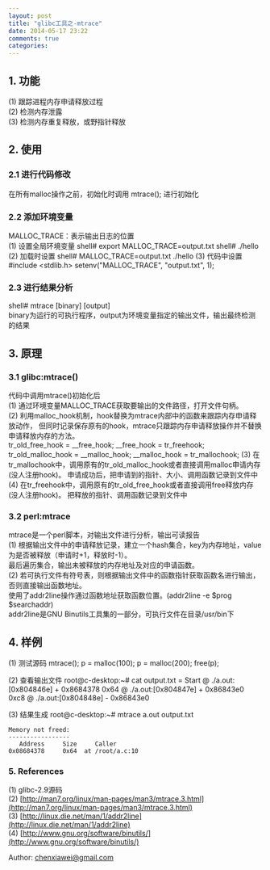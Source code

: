 ```yaml
---
layout: post
title: "glibc工具之-mtrace"
date: 2014-05-17 23:22
comments: true
categories: 
---
```


## 1. 功能
(1)  跟踪进程内存申请释放过程 <br>
(2)  检测内存泄露 <br>
(3)  检测内存重复释放，或野指针释放 <br>

## 2. 使用
### 2.1 进行代码修改
在所有malloc操作之前，初始化时调用 mtrace(); 进行初始化

### 2.2 添加环境变量
MALLOC_TRACE：表示输出日志的位置 <br>
(1) 设置全局环境变量 
	shell# export MALLOC_TRACE=output.txt
	shell# ./hello
(2) 加载时设置 
	shell# MALLOC_TRACE=output.txt ./hello
(3) 代码中设置
	#include <stdlib.h>
	setenv("MALLOC_TRACE", "output.txt", 1);

### 2.3 进行结果分析
shell# mtrace [binary] [output] <br>
binary为运行的可执行程序，output为环境变量指定的输出文件，输出最终检测的结果

## 3. 原理
### 3.1 glibc:mtrace()
代码中调用mtrace()初始化后 <br>
(1) 通过环境变量MALLOC_TRACE获取要输出的文件路径，打开文件句柄。 <br>
(2) 利用malloc_hook机制，hook替换为mtrace内部中的函数来跟踪内存申请释放动作，
但同时记录保存原有的hook，mtrace只跟踪内存申请释放操作并不替换申请释放内存的方法。 <br>
	  tr_old_free_hook = __free_hook;
	  __free_hook = tr_freehook;
	  tr_old_malloc_hook = __malloc_hook;
	  __malloc_hook = tr_mallochook;
(3) 在tr_mallochook中，调用原有的tr_old_malloc_hook或者直接调用malloc申请内存(没人注册hook)。
申请成功后，把申请到的指针、大小、调用函数记录到文件中 <br>
(4) 在tr_freehook中，调用原有的tr_old_free_hook或者直接调用free释放内存(没人注册hook)。
把释放的指针、调用函数记录到文件中 <br>
	
### 3.2 perl:mtrace
mtrace是一个perl脚本，对输出文件进行分析，输出可读报告 <br>
(1) 根据输出文件中的申请释放记录，建立一个hash集合，key为内存地址，value为是否被释放（申请时+1，释放时-1）。 <br>
最后遍历集合，输出未被释放的内存地址及对应的申请函数。 <br>
(2) 若可执行文件有符号表，则根据输出文件中的函数指针获取函数名进行输出，否则直接输出函数地址。 <br>
使用了addr2line操作通过函数地址获取函数位置。(addr2line -e $prog $searchaddr) <br>
addr2line是GNU Binutils工具集的一部分，可执行文件在目录/usr/bin下 <br>

## 4. 样例
(1) 测试源码
	mtrace();
	p = malloc(100);
	p = malloc(200);
	free(p);
	
(2) 查看输出文件
	root@c-desktop:~# cat output.txt
	= Start
	@ ./a.out:[0x804846e] + 0x8684378 0x64
	@ ./a.out:[0x804847e] + 0x86843e0 0xc8
	@ ./a.out:[0x804848e] - 0x86843e0
	
(3) 结果生成
	root@c-desktop:~# mtrace a.out output.txt

	Memory not freed:
	-----------------
	   Address     Size     Caller
	0x08684378     0x64  at /root/a.c:10

### 5. References
(1) glibc-2.9源码 <br>
(2) [http://man7.org/linux/man-pages/man3/mtrace.3.html](http://man7.org/linux/man-pages/man3/mtrace.3.html) <br>
(3) [http://linux.die.net/man/1/addr2line](http://linux.die.net/man/1/addr2line) <br>
(4) [http://www.gnu.org/software/binutils/](http://www.gnu.org/software/binutils/) <br>

Author: chenxiawei@gmail.com